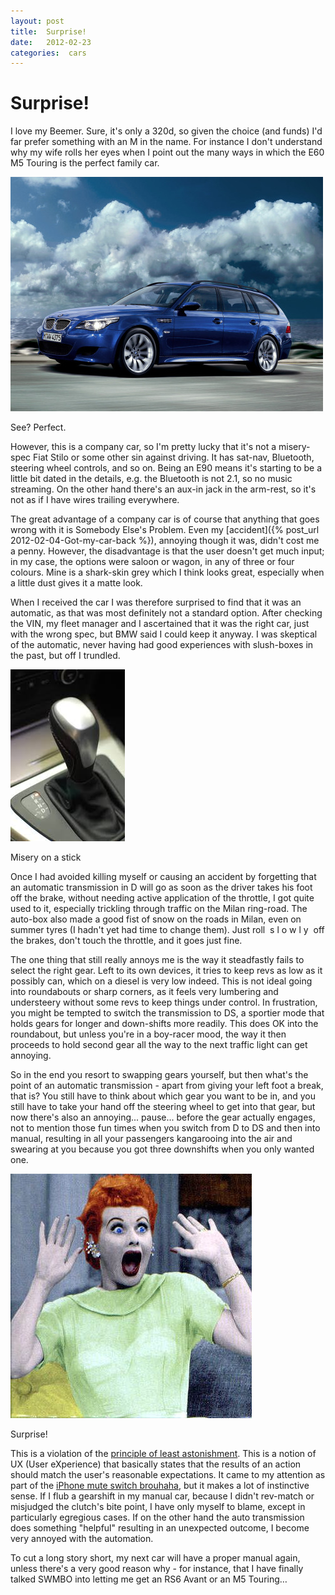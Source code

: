 ```yaml
---
layout: post
title:  Surprise! 
date:   2012-02-23 
categories:  cars 
---
```


# Surprise!


I love my Beemer. Sure, it's only a 320d, so given the choice (and funds) I'd far prefer something with an M in the name. For instance I don't understand why my wife rolls her eyes when I point out the many ways in which the E60 M5 Touring is the perfect family car.

![](/images/unknown_filename.336.jpeg)

See? Perfect.

However, this is a company car, so I'm pretty lucky that it's not a misery-spec Fiat Stilo or some other sin against driving. It has sat-nav, Bluetooth, steering wheel controls, and so on. Being an E90 means it's starting to be a little bit dated in the details, e.g. the Bluetooth is not 2.1, so no music streaming. On the other hand there's an aux-in jack in the arm-rest, so it's not as if I have wires trailing everywhere.

The great advantage of a company car is of course that anything that goes wrong with it is Somebody Else's Problem. Even my [accident]({% post_url 2012-02-04-Got-my-car-back %}), annoying though it was, didn't cost me a penny. However, the disadvantage is that the user doesn't get much input; in my case, the options were saloon or wagon, in any of three or four colours. Mine is a shark-skin grey which I think looks great, especially when a little dust gives it a matte look.

When I received the car I was therefore surprised to find that it was an automatic, as that was most definitely not a standard option. After checking the VIN, my fleet manager and I ascertained that it was the right car, just with the wrong spec, but BMW said I could keep it anyway. I was skeptical of the automatic, never having had good experiences with slush-boxes in the past, but off I trundled.

![](/images/unknown_filename.334.jpeg)

Misery on a stick

Once I had avoided killing myself or causing an accident by forgetting that an automatic transmission in D will go as soon as the driver takes his foot off the brake, without needing active application of the throttle, I got quite used to it, especially trickling through traffic on the Milan ring-road. The auto-box also made a good fist of snow on the roads in Milan, even on summer tyres (I hadn't yet had time to change them). Just roll  s l o w l y  off the brakes, don't touch the throttle, and it goes just fine.

The one thing that still really annoys me is the way it steadfastly fails to select the right gear. Left to its own devices, it tries to keep revs as low as it possibly can, which on a diesel is very low indeed. This is not ideal going into roundabouts or sharp corners, as it feels very lumbering and understeery without some revs to keep things under control. In frustration, you might be tempted to switch the transmission to DS, a sportier mode that holds gears for longer and down-shifts more readily. This does OK into the roundabout, but unless you're in a boy-racer mood, the way it then proceeds to hold second gear all the way to the next traffic light can get annoying.

So in the end you resort to swapping gears yourself, but then what's the point of an automatic transmission - apart from giving your left foot a break, that is? You still have to think about which gear you want to be in, and you still have to take your hand off the steering wheel to get into that gear, but now there's also an annoying... pause... before the gear actually engages, not to mention those fun times when you switch from D to DS and then into manual, resulting in all your passengers kangarooing into the air and swearing at you because you got three downshifts when you only wanted one.

![](/images/unknown_filename.335.jpeg)

Surprise!

This is a violation of the [principle of least astonishment](https://en.wikipedia.org/wiki/Principle_of_least_astonishment). This is a notion of UX (User eXperience) that basically states that the results of an action should match the user's reasonable expectations. It came to my attention as part of the [iPhone mute switch brouhaha](http://uiobservatory.com/2012/the-iphone-mute-switch-conundrum/), but it makes a lot of instinctive sense. If I flub a gearshift in my manual car, because I didn't rev-match or misjudged the clutch's bite point, I have only myself to blame, except in particularly egregious cases. If on the other hand the auto transmission does something "helpful" resulting in an unexpected outcome, I become very annoyed with the automation.

To cut a long story short, my next car will have a proper manual again, unless there's a very good reason why - for instance, that I have finally talked SWMBO into letting me get an RS6 Avant or an M5 Touring…

      